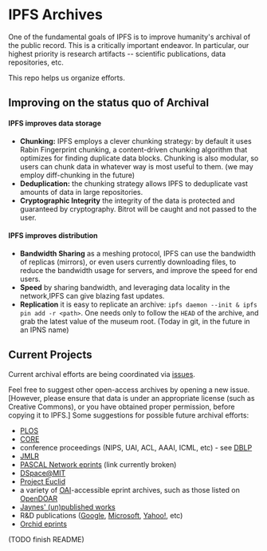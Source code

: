 # IPFS Archives

One of the fundamental goals of IPFS is to improve humanity's archival of the public record. This is a critically important endeavor. In particular, our highest priority is research artifacts -- scientific publications, data repositories, etc.

This repo helps us organize efforts.

## Improving on the status quo of Archival

#### IPFS improves data storage

- **Chunking:** IPFS employs a clever chunking strategy: by default it uses Rabin Fingerprint chunking, a content-driven chunking algorithm that optimizes for finding duplicate data blocks. Chunking is also modular, so users can chunk data in whatever way is most useful to them. (we may employ diff-chunking in the future)
- **Deduplication:** the chunking strategy allows IPFS to deduplicate vast amounts of data in large repositories.
- **Cryptographic Integrity** the integrity of the data is protected and guaranteed by cryptography. Bitrot will be caught and not passed to the
user.

#### IPFS improves distribution

- **Bandwidth Sharing** as a meshing protocol, IPFS can use the bandwidth of replicas (mirrors), or even users currently downloading files, to reduce the bandwidth usage for servers, and improve the speed for end users.
- **Speed** by sharing bandwidth, and leveraging data locality in the network,IPFS can give blazing fast updates.
- **Replication** it is easy to replicate an archive: `ipfs daemon --init & ipfs pin add -r <path>`. One needs only to follow the `HEAD` of the archive, and grab the latest value of the museum root. (Today in git, in the future in an IPNS name)

## Current Projects

Current archival efforts are being coordinated via [issues](https://github.com/ipfs/archives/issues).

Feel free to suggest other open-access archives by opening a new issue. [However, please ensure that data is under an appropriate license (such as Creative Commons), or you have obtained proper permission, before copying it to IPFS.] Some suggestions for possible future archival efforts:

- [PLOS](https://www.plos.org/)
- [CORE](http://core.ac.uk/)
- conference proceedings (NIPS, UAI, ACL, AAAI, ICML, etc) - see [DBLP](http://dblp.uni-trier.de/)
- [JMLR](http://jmlr.org/)
- [PASCAL Network eprints](http://eprints.pascal-network.org/) (link currently broken)
- [DSpace@MIT](http://dspace.mit.edu/)
- [Project Euclid](http://projecteuclid.org/)
- a variety of [OAI](https://github.com/davidar/oai-sync)-accessible eprint archives, such as those listed on [OpenDOAR](http://opendoar.org)
- [Jaynes' (un)published works](http://bayes.wustl.edu/)
- R&D publications ([Google](http://research.google.com/pubs/papers.html), [Microsoft](http://research.microsoft.com/apps/catalog/default.aspx?t=publications), [Yahoo!](https://labs.yahoo.com/publications/), etc)
- [Orchid eprints](http://www.orchid.ac.uk/eprints/)

(TODO finish README)
